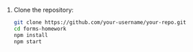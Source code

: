 
1. Clone the repository:

   ```bash
   git clone https://github.com/your-username/your-repo.git
   cd forms-homework
   npm install
   npm start

